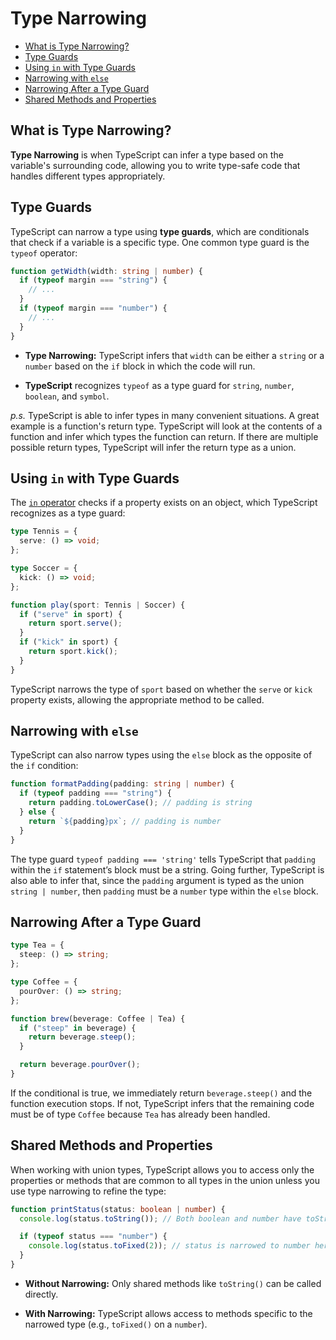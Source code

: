 # Type Narrowing

- [What is Type Narrowing?](#what-is-type-narrowing)
- [Type Guards](#type-guards)
- [Using `in` with Type Guards](#using-in-with-type-guards)
- [Narrowing with `else`](#narrowing-with-else)
- [Narrowing After a Type Guard](#narrowing-after-a-type-guard)
- [Shared Methods and Properties](#shared-methods-and-properties)

## What is Type Narrowing?

**Type Narrowing** is when TypeScript can infer a type based on the variable's surrounding code, allowing you to write type-safe code that handles different types appropriately.

## Type Guards

TypeScript can narrow a type using **type guards**, which are conditionals that check if a variable is a specific type. One common type guard is the `typeof` operator:

```ts
function getWidth(width: string | number) {
  if (typeof margin === "string") {
    // ...
  }
  if (typeof margin === "number") {
    // ...
  }
}
```

- **Type Narrowing:** TypeScript infers that `width` can be either a `string` or a `number` based on the `if` block in which the code will run.

- **TypeScript** recognizes `typeof` as a type guard for `string`, `number`, `boolean`, and `symbol`.

_p.s._ TypeScript is able to infer types in many convenient situations. A great example is a function's return type. TypeScript will look at the contents of a function and infer which types the function can return. If there are multiple possible return types, TypeScript will infer the return type as a union.

## Using `in` with Type Guards

The [`in` operator](https://developer.mozilla.org/en-US/docs/Web/JavaScript/Reference/Operators/in) checks if a property exists on an object, which TypeScript recognizes as a type guard:

```ts
type Tennis = {
  serve: () => void;
};

type Soccer = {
  kick: () => void;
};

function play(sport: Tennis | Soccer) {
  if ("serve" in sport) {
    return sport.serve();
  }
  if ("kick" in sport) {
    return sport.kick();
  }
}
```

TypeScript narrows the type of `sport` based on whether the `serve` or `kick` property exists, allowing the appropriate method to be called.

## Narrowing with `else`

TypeScript can also narrow types using the `else` block as the opposite of the `if` condition:

```ts
function formatPadding(padding: string | number) {
  if (typeof padding === "string") {
    return padding.toLowerCase(); // padding is string
  } else {
    return `${padding}px`; // padding is number
  }
}
```

The type guard `typeof padding === 'string'` tells TypeScript that `padding` within the `if` statement’s block must be a string. Going further, TypeScript is also able to infer that, since the `padding` argument is typed as the union `string | number`, then `padding` must be a `number` type within the `else` block.

## Narrowing After a Type Guard

```ts
type Tea = {
  steep: () => string;
};

type Coffee = {
  pourOver: () => string;
};

function brew(beverage: Coffee | Tea) {
  if ("steep" in beverage) {
    return beverage.steep();
  }

  return beverage.pourOver();
}
```

If the conditional is true, we immediately return `beverage.steep()` and the function execution stops. If not, TypeScript infers that the remaining code must be of type `Coffee` because `Tea` has already been handled.

## Shared Methods and Properties

When working with union types, TypeScript allows you to access only the properties or methods that are common to all types in the union unless you use type narrowing to refine the type:

```ts
function printStatus(status: boolean | number) {
  console.log(status.toString()); // Both boolean and number have toString()

  if (typeof status === "number") {
    console.log(status.toFixed(2)); // status is narrowed to number here
  }
}
```

- **Without Narrowing:** Only shared methods like `toString()` can be called directly.

- **With Narrowing:** TypeScript allows access to methods specific to the narrowed type (e.g., `toFixed()` on a `number`).
